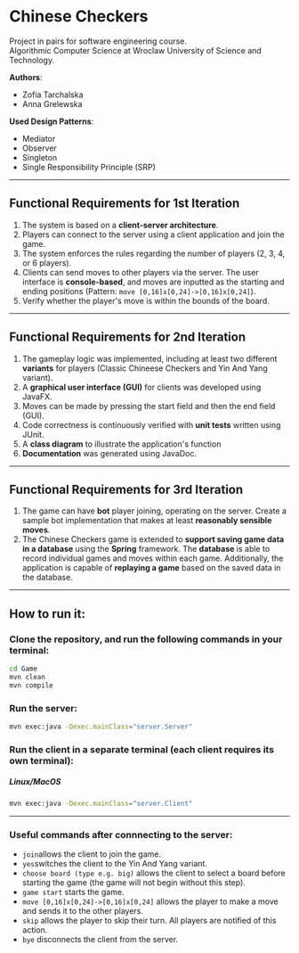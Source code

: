# Chinese Checkers
Project in pairs for software engineering course.  
Algorithmic Computer Science at Wroclaw University of Science and Technology.  

**Authors**:  
- Zofia Tarchalska  
- Anna Grelewska  

**Used Design Patterns**:  
- Mediator 
- Observer
- Singleton
- Single Responsibility Principle (SRP) 
---
## Functional Requirements for 1st Iteration
1. The system is based on a **client-server architecture**.
2. Players can connect to the server using a client application and join the game.
3. The system enforces the rules regarding the number of players (2, 3, 4, or 6 players).
4. Clients can send moves to other players via the server. The user interface is **console-based**, 
    and moves are inputted as the starting and ending positions (Pattern: `move [0,16]x[0,24]->[0,16]x[0,24]`).
5. Verify whether the player's move is within the bounds of the board.
---
## Functional Requirements for 2nd Iteration
1. The gameplay logic was implemented, including at least two different **variants** for players (Classic Chineese Checkers and Yin And Yang variant).
2. A **graphical user interface (GUI)** for clients was developed using JavaFX.
3. Moves can be made by pressing the start field and then the end field (GUI).
4. Code correctness is continuously verified with **unit tests** written using JUnit.
5. A **class diagram** to illustrate the application's function
6. **Documentation** was generated using JavaDoc.
---
## Functional Requirements for 3rd Iteration
1. The game can have **bot** player joining, operating on the server. 
Create a sample bot implementation that makes at least **reasonably sensible moves**.
2. The Chinese Checkers game is extended to **support saving game data in a database** using the **Spring** framework. 
The **database** is able to record individual games and moves within each game. 
Additionally, the application is capable of **replaying a game** based on the saved data in the database.
---
## How to run it:
### Clone the repository, and run the following commands in your terminal:
```bash
cd Game
mvn clean
mvn compile
```
### Run the server:
```bash
mvn exec:java -Dexec.mainClass="server.Server"
```
### Run the client in a separate terminal (each client requires its own terminal):
##### Linux/MacOS
```bash
mvn exec:java -Dexec.mainClass="server.Client"
```
---
### Useful commands after connnecting to the server:
- `join`allows the client to join the game.
- `yes`switches the client to the Yin And Yang variant.
- `choose board (type e.g. big)` allows the client to select a board before starting the game (the game will not begin without this step).
- `game start` starts the game.
- `move [0,16]x[0,24]->[0,16]x[0,24]` allows the player to make a move and sends it to the other players.
- `skip` allows the player to skip their turn. All players are notified of this action.
- `bye` disconnects the client from the server.	
